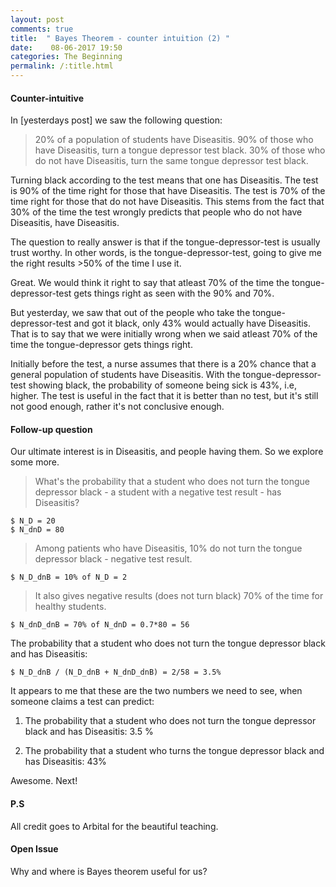 ```yaml
---
layout: post
comments: true
title:  " Bayes Theorem - counter intuition (2) "
date:    08-06-2017 19:50 
categories: The Beginning
permalink: /:title.html
---
```


#### Counter-intuitive

In [yesterdays post] we saw the following question:
> 20% of a population of students have Diseasitis.
> 90% of those who have Diseasitis, turn a tongue depressor test black.
> 30% of those who do not have Diseasitis, turn the same tongue depressor test black.

Turning black according to the test means that one has Diseasitis. The test is 90% of the time right for those that have Diseasitis. The test is 70% of the time right for those that do not have Diseasitis. This stems from the fact that 30% of the time the test wrongly predicts that people who do not have Diseasitis, have Diseasitis.

The question to really answer is that if the tongue-depressor-test is usually trust worthy. In other words, is the tongue-depressor-test, going to give me the right results >50% of the time I use it.

Great. We would think it right to say that atleast 70% of the time the tongue-depressor-test gets things right as seen with the 90% and 70%.

But yesterday, we saw that out of the people who take the tongue-depressor-test and got it black, only 43% would actually have Diseasitis. That is to say that we were initially wrong when we said atleast 70% of the time the tongue-depressor gets things right.

Initially before the test, a nurse assumes that there is a 20% chance that a general population of students have Diseasitis. With the tongue-depressor-test showing black, the probability of someone being sick is 43%, i.e, higher. The test is useful in the fact that it is better than no test, but it's still not good enough, rather it's not conclusive enough.

#### Follow-up question

Our ultimate interest is in Diseasitis, and people having them. So we explore some more.

> What's the probability that a student who does not turn the tongue depressor black - a student with a negative test result - has Diseasitis?

	$ N_D = 20
	$ N_dnD = 80

>Among patients who have Diseasitis, 10% do not turn the tongue depressor black - negative test result.

	$ N_D_dnB = 10% of N_D = 2

>It also gives negative results (does not turn black) 70% of the time for healthy students.

	$ N_dnD_dnB = 70% of N_dnD = 0.7*80 = 56

The probability that a student who does not turn the tongue depressor black and has Diseasitis: 

	$ N_D_dnB / (N_D_dnB + N_dnD_dnB) = 2/58 = 3.5%


It appears to me that these are the two numbers we need to see, when someone claims a test can predict:

1) The probability that a student who does not turn the tongue depressor black and has Diseasitis: 3.5 %

2) The probability that a student who turns the tongue depressor black and has Diseasitis: 43%

Awesome. Next!
#### P.S

All credit goes to Arbital for the beautiful teaching.

#### Open Issue

Why and where is Bayes theorem useful for us?



[arbital_exp]:https://arbital.com/p/bayes_frequency_diagram/?l=55z
[bayes_thej_1]:/bias.html
